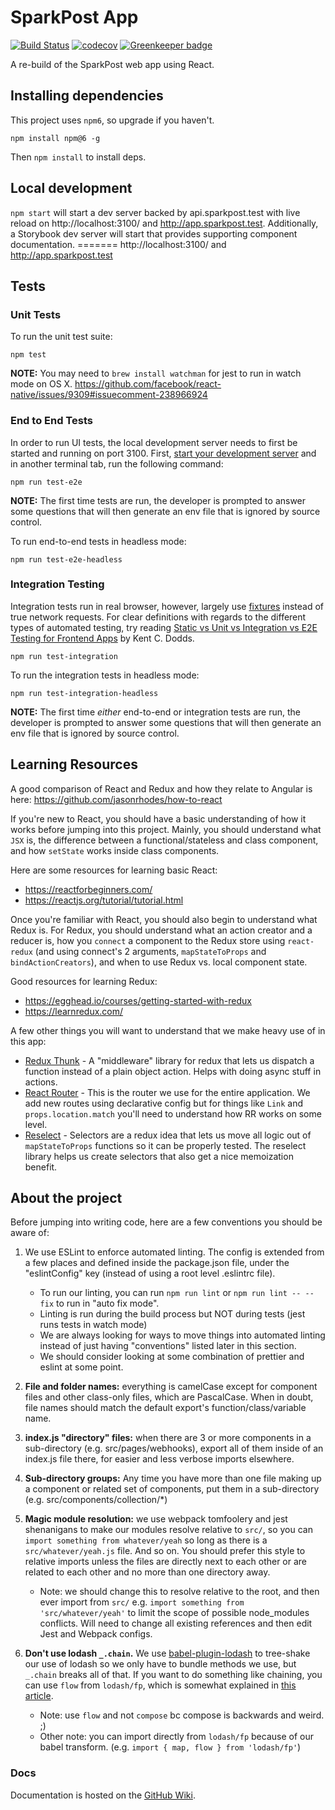 # SparkPost App

[![Build Status](https://travis-ci.org/SparkPost/2web2ui.svg?branch=master)](https://travis-ci.org/SparkPost/2web2ui)
[![codecov](https://codecov.io/gh/SparkPost/2web2ui/branch/master/graph/badge.svg)](https://codecov.io/gh/SparkPost/2web2ui)
[![Greenkeeper badge](https://badges.greenkeeper.io/SparkPost/2web2ui.svg)](https://greenkeeper.io/)

A re-build of the SparkPost web app using React.

## Installing dependencies

This project uses `npm6`, so upgrade if you haven't.

```
npm install npm@6 -g
```

Then `npm install` to install deps. 

## Local development

`npm start` will start a dev server backed by api.sparkpost.test with live reload on
http://localhost:3100/ and http://app.sparkpost.test. Additionally, a Storybook dev server will
start that provides supporting component documentation. ======= http://localhost:3100/ and
http://app.sparkpost.test

## Tests

### Unit Tests

To run the unit test suite:

```
npm test
```

**NOTE:** You may need to `brew install watchman` for jest to run in watch mode on OS X.
https://github.com/facebook/react-native/issues/9309#issuecomment-238966924

### End to End Tests

In order to run UI tests, the local development server needs to first be started and running on
port 3100. First, [start your development server](#local-development) and in another terminal tab,
run the following command:

```
npm run test-e2e
```

**NOTE:** The first time tests are run, the developer is prompted to answer some questions that will
then generate an env file that is ignored by source control.

To run end-to-end tests in headless mode:

```
npm run test-e2e-headless
```

### Integration Testing

Integration tests run in real browser, however, largely use
[fixtures](https://docs.cypress.io/api/commands/fixture.html) instead of true network requests. For
clear definitions with regards to the different types of automated testing, try reading
[Static vs Unit vs Integration vs E2E Testing for Frontend Apps](https://kentcdodds.com/blog/unit-vs-integration-vs-e2e-tests)
by Kent C. Dodds.

```
npm run test-integration
```

To run the integration tests in headless mode:

```
npm run test-integration-headless
```

**NOTE:** The first time _either_ end-to-end or integration tests are run, the developer is prompted
to answer some questions that will then generate an env file that is ignored by source control.

## Learning Resources

A good comparison of React and Redux and how they relate to Angular is here:
https://github.com/jasonrhodes/how-to-react

If you're new to React, you should have a basic understanding of how it works before jumping into
this project. Mainly, you should understand what `JSX` is, the difference between a
functional/stateless and class component, and how `setState` works inside class components.

Here are some resources for learning basic React:

- https://reactforbeginners.com/
- https://reactjs.org/tutorial/tutorial.html

Once you're familiar with React, you should also begin to understand what Redux is. For Redux, you
should understand what an action creator and a reducer is, how you `connect` a component to the
Redux store using `react-redux` (and using connect's 2 arguments, `mapStateToProps` and
`bindActionCreators`), and when to use Redux vs. local component state.

Good resources for learning Redux:

- https://egghead.io/courses/getting-started-with-redux
- https://learnredux.com/

A few other things you will want to understand that we make heavy use of in this app:

- [Redux Thunk](https://github.com/gaearon/redux-thunk) - A "middleware" library for redux that lets
  us dispatch a function instead of a plain object action. Helps with doing async stuff in actions.
- [React Router](https://reacttraining.com/react-router/web/guides/philosophy) - This is the router
  we use for the entire application. We add new routes using declarative config but for things like
  `Link` and `props.location.match` you'll need to understand how RR works on some level.
- [Reselect](https://github.com/reactjs/reselect) - Selectors are a redux idea that lets us move all
  logic out of `mapStateToProps` functions so it can be properly tested. The reselect library helps
  us create selectors that also get a nice memoization benefit.

## About the project

Before jumping into writing code, here are a few conventions you should be aware of:

1. We use ESLint to enforce automated linting. The config is extended from a few places and defined
   inside the package.json file, under the "eslintConfig" key (instead of using a root level
   .eslintrc file).

   - To run our linting, you can run `npm run lint` or `npm run lint -- --fix` to run in "auto fix
     mode".
   - Linting is run during the build process but NOT during tests (jest runs tests in watch mode)
   - We are always looking for ways to move things into automated linting instead of just having
     "conventions" listed later in this section.
   - We should consider looking at some combination of prettier and eslint at some point.

1. **File and folder names:** everything is camelCase except for component files and other
   class-only files, which are PascalCase. When in doubt, file names should match the default
   export's function/class/variable name.

1. **index.js "directory" files:** when there are 3 or more components in a sub-directory (e.g.
   src/pages/webhooks), export all of them inside of an index.js file there, for easier and less
   verbose imports elsewhere.

1. **Sub-directory groups:** Any time you have more than one file making up a component or related
   set of components, put them in a sub-directory (e.g. src/components/collection/\*)

1. **Magic module resolution:** we use webpack tomfoolery and jest shenanigans to make our modules
   resolve relative to `src/`, so you can `import something from whatever/yeah` so long as there is
   a `src/whatever/yeah.js` file. And so on. You should prefer this style to relative imports unless
   the files are directly next to each other or are related to each other and no more than one
   directory away.

   - Note: we should change this to resolve relative to the root, and then ever import from `src/`
     e.g. `import something from 'src/whatever/yeah'` to limit the scope of possible node_modules
     conflicts. Will need to change all existing references and then edit Jest and Webpack configs.

1. **Don't use lodash `_.chain`.** We use
   [babel-plugin-lodash](https://github.com/lodash/babel-plugin-lodash#limitations) to tree-shake
   our use of lodash so we only have to bundle methods we use, but `_.chain` breaks all of that. If
   you want to do something like chaining, you can use `flow` from `lodash/fp`, which is somewhat
   explained in
   [this article](https://medium.com/making-internets/why-using-chain-is-a-mistake-9bc1f80d51ba).
   - Note: use `flow` and not `compose` bc compose is backwards and weird. ;)
   - Other note: you can import directly from `lodash/fp` because of our babel transform. (e.g.
     `import { map, flow } from 'lodash/fp'`)

### Docs

Documentation is hosted on the [GitHub Wiki](https://github.com/SparkPost/2web2ui/wiki).
